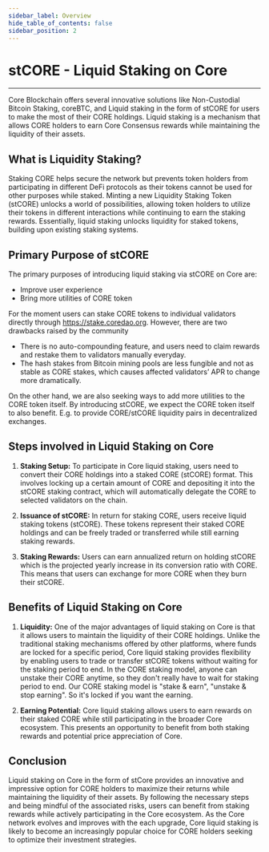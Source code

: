 ```yaml
---
sidebar_label: Overview
hide_table_of_contents: false
sidebar_position: 2
---
```



# stCORE - Liquid Staking on Core
---

Core Blockchain offers several innovative solutions like Non-Custodial Bitcoin Staking, coreBTC, and Liquid staking in the form of stCORE for users to make the most of their CORE holdings. Liquid staking is a mechanism that allows CORE holders to earn Core Consensus rewards while maintaining the liquidity of their assets. 

## What is Liquidity Staking?
Staking CORE helps secure the network but prevents token holders from participating in different DeFi protocols as their tokens cannot be used for other purposes while staked. Minting a new Liquidity Staking Token (stCORE) unlocks a world of possibilities, allowing token holders to utilize their tokens in different interactions while continuing to earn the staking rewards. Essentially, liquid staking unlocks liquidity for staked tokens, building upon existing staking systems.

## Primary Purpose of stCORE 
The primary purposes of introducing liquid staking via stCORE on Core are:

* Improve user experience
* Bring more utilities of CORE token

For the moment users can stake CORE tokens to individual validators directly through https://stake.coredao.org. However, there are two drawbacks raised by the community

* There is no auto-compounding feature, and users need to claim rewards and restake them to validators manually everyday. 
* The hash stakes from Bitcoin mining pools are less fungible and not as stable as CORE stakes, which causes affected validators’ APR to change more dramatically.

On the other hand, we are also seeking ways to add more utilities to the CORE token itself. By introducing stCORE, we expect the CORE token itself to also benefit. E.g. to provide CORE/stCORE liquidity pairs in decentralized exchanges. 

## Steps involved in Liquid Staking on Core 

1. **Staking Setup:** To participate in Core liquid staking, users need to convert their CORE holdings into a staked CORE (stCORE) format. This involves locking up a certain amount of CORE and depositing it into the stCORE staking contract, which will automatically delegate the CORE to selected validators on the chain.

2. **Issuance of stCORE:** In return for staking CORE, users receive liquid staking tokens (stCORE). These tokens represent their staked CORE holdings and can be freely traded or transferred while still earning staking rewards.

3. **Staking Rewards:** Users can earn annualized return on holding stCORE which is the projected yearly increase in its conversion ratio with CORE. This means that users can exchange for more CORE when they burn their stCORE.

## Benefits of Liquid Staking on Core 
1. **Liquidity:** One of the major advantages of liquid staking on Core is that it allows users to maintain the liquidity of their CORE holdings. Unlike the traditional staking mechanisms offered by other platforms, where funds are locked for a specific period, Core liquid staking provides flexibility by enabling users to trade or transfer stCORE tokens without waiting for the staking period to end. In the CORE staking model, anyone can unstake their CORE anytime, so they don't really have to wait for staking period to end. Our CORE staking model is "stake & earn", "unstake & stop earning". So it's locked if you want the earning.

2. **Earning Potential:** Core liquid staking allows users to earn rewards on their staked CORE while still participating in the broader Core ecosystem. This presents an opportunity to benefit from both staking rewards and potential price appreciation of Core.

## Conclusion

Liquid staking on Core in the form of stCore provides an innovative and impressive option for CORE holders to maximize their returns while maintaining the liquidity of their assets. By following the necessary steps and being mindful of the associated risks, users can benefit from staking rewards while actively participating in the Core ecosystem. As the Core network evolves and improves with the each upgrade, Core liquid staking is likely to become an increasingly popular choice for CORE holders seeking to optimize their investment strategies.
